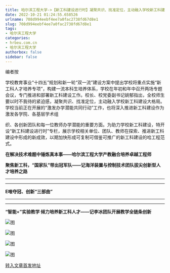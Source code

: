 ```yaml
---
title: 哈尔滨工程大学->【新工科建设进行时】凝聚共识、找准定位，主动融入学校新工科建设大格局 | hrbeu.com.cn
date: 2022-10-21 01:24:55.658526
urlname: 708d994eebf4ee7a0fac2738fd67d8e1
slug: 708d994eebf4ee7a0fac2738fd67d8e1
tags: 
- 哈尔滨工程大学
categories:
- hrbeu.com.cn
- 哈尔滨工程大学
authorbox: false
sidebar: false
---
```

编者按

学校教育事业“十四五”规划和新一轮“双一流”建设方案中提出学校将重点实施“新工科人才培养专项”，构建一流本科生培养体系，学校在年初和年中召开两场专题会议，专门推进和部署新工科建设工作。校长、校党委副书记姚郁指出，全校师生要以时不我待的紧迫感，凝聚共识、找准定位，主动融入学校新工科建设大格局。学校当前正在开展的“激发办学潜能共同行动”工作，也将深入推进新工科建设作为激发各学院、各基层学术组
<!--more-->
织、各创新团队和每一位教师办学潜能的重要方面。为助力学校新工科建设，特开设“新工科建设进行时”专栏，展示学校相关单位、团队、教师在探索、推进新工科建设中形成的新成效，以期加快形成可复制可借鉴可推广的新工科建设的哈工程范式。

**在解决技术难题中锤炼真本事——哈尔滨工程大学产教融合培养卓越工程师**

**聚焦新工科，“国家队”带出冠军队——记海洋装置与控制技术团队拔尖创新型人才培养之路**

****

****

**E唯夺冠、创新“三部曲”**

****

****

**“智能+”实验教学 倾力培养新工科人才——记李冰团队开展教学全链条创新**

![图](http://gongxue.cn/__local/9/F7/1D/25BB563066E99E63B018B0988E6_E6DE3C83_E1B4.jpg)

![图](http://gongxue.cn/__local/4/FE/F2/A3CD170A95D3C9AA35618BECFC2_7F3A21E2_30CE2.jpg)

![图](http://gongxue.cn/__local/5/3C/04/3E62D5BEEB1AB1B1394D6BC9F36_8F5BA081_13CB5.jpg)

![图](http://gongxue.cn/__local/8/05/64/6F9B21F95059DC80849E60F6120_4000F626_233A3.jpg)

[转入文章首发地址](http://gongxue.cn/info/1141/73330.htm)